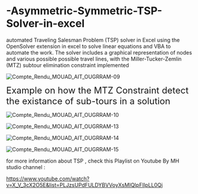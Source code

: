 # -Asymmetric-Symmetric-TSP-Solver-in-excel
automated Traveling Salesman Problem (TSP) solver in Excel using the OpenSolver extension in excel to solve linear equations and VBA to automate the work. The solver includes a graphical representation of nodes and various possible possible travel lines, with the Miller-Tucker-Zemlin (MTZ) subtour elimination constraint implemented


![Compte_Rendu_MOUAD_AIT_OUGRRAM-09](https://github.com/Mouad4399/-Asymmetric-Symmetric-TSP-Solver-in-excel/assets/130489466/e2ee0534-381c-4bb1-943f-69333cbdbabd)

<font size="5"> Example on how the MTZ Constraint detect the existance of sub-tours in a solution </font>

![Compte_Rendu_MOUAD_AIT_OUGRRAM-10](https://github.com/Mouad4399/-Asymmetric-Symmetric-TSP-Solver-in-excel/assets/130489466/57e96227-5e2a-4e7b-9861-b0893b60b61f)


  
![Compte_Rendu_MOUAD_AIT_OUGRRAM-13](https://github.com/Mouad4399/-Asymmetric-Symmetric-TSP-Solver-in-excel/assets/130489466/4a4aed1b-e95f-448e-82e6-0cfe090ee05f)

![Compte_Rendu_MOUAD_AIT_OUGRRAM-14](https://github.com/Mouad4399/-Asymmetric-Symmetric-TSP-Solver-in-excel/assets/130489466/e0dded66-b990-4090-8346-50d76b68d98f)

![Compte_Rendu_MOUAD_AIT_OUGRRAM-15](https://github.com/Mouad4399/-Asymmetric-Symmetric-TSP-Solver-in-excel/assets/130489466/43af64b2-c8e2-4554-a0eb-8ec09fd6e464)

for more information about TSP , check this Playlist on Youtube By MH studio channel : 

https://www.youtube.com/watch?v=X_V_3cX2O5E&list=PLJzsUPdFULDYBVVoyXsMIQIpFIIpLL0Qj
